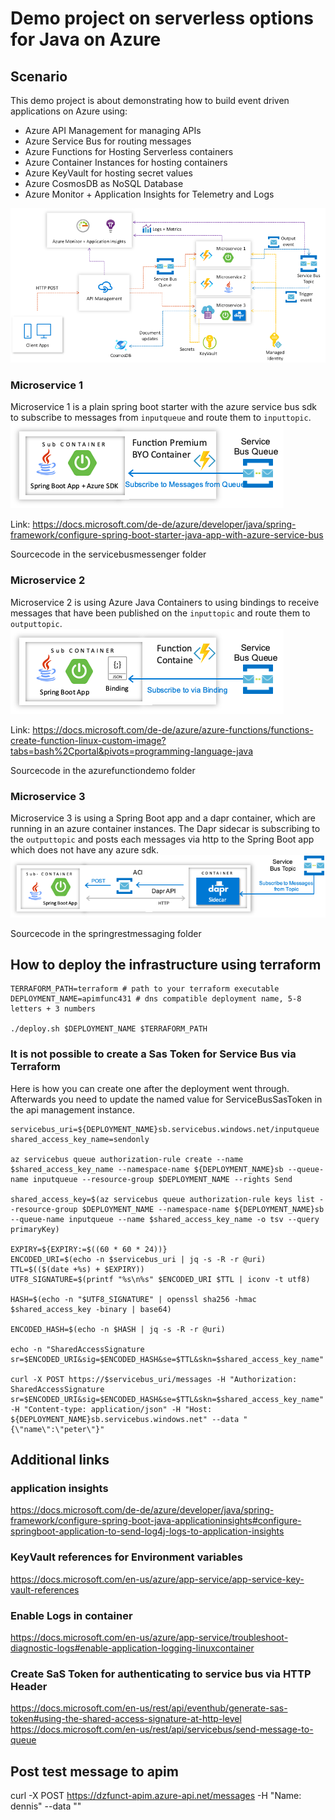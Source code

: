 # Demo project on serverless options for Java on Azure

## Scenario

This demo project is about demonstrating how to build event driven applications on Azure using:
- Azure API Management for managing APIs
- Azure Service Bus for routing messages
- Azure Functions for Hosting Serverless containers
- Azure Container Instances for hosting containers
- Azure KeyVault for hosting secret values
- Azure CosmosDB as NoSQL Database
- Azure Monitor + Application Insights for Telemetry and Logs

![](/images/overview.png)

### Microservice 1

Microservice 1 is a plain spring boot starter with the azure service bus sdk to subscribe to messages from `inputqueue` and route them to `inputtopic`.
![](/images/functionscontainer.png)

Link: https://docs.microsoft.com/de-de/azure/developer/java/spring-framework/configure-spring-boot-starter-java-app-with-azure-service-bus

Sourcecode in the servicebusmessenger folder

### Microservice 2

Microservice 2 is using Azure Java Containers to using bindings to receive messages that have been published on the `inputtopic` and route them to `outputtopic`.
![](/images/functionbindings.png)

Link: https://docs.microsoft.com/de-de/azure/azure-functions/functions-create-function-linux-custom-image?tabs=bash%2Cportal&pivots=programming-language-java

Sourcecode in the azurefunctiondemo folder

### Microservice 3

Microservice 3 is using a Spring Boot app and a dapr container, which are running in an azure container instances. The Dapr sidecar is subscribing to the `outputtopic` and posts each messages via http to the Spring Boot app which does not have any azure sdk.
![](/images/acihosting.png)

Sourcecode in the springrestmessaging folder

## How to deploy the infrastructure using terraform
```
TERRAFORM_PATH=terraform # path to your terraform executable
DEPLOYMENT_NAME=apimfunc431 # dns compatible deployment name, 5-8 letters + 3 numbers

./deploy.sh $DEPLOYMENT_NAME $TERRAFORM_PATH
```

### It is not possible to create a Sas Token for Service Bus via Terraform

Here is how you can create one after the deployment went through.
Afterwards you need to update the named value for ServiceBusSasToken in the api management instance.

```
servicebus_uri=${DEPLOYMENT_NAME}sb.servicebus.windows.net/inputqueue
shared_access_key_name=sendonly

az servicebus queue authorization-rule create --name $shared_access_key_name --namespace-name ${DEPLOYMENT_NAME}sb --queue-name inputqueue --resource-group $DEPLOYMENT_NAME --rights Send

shared_access_key=$(az servicebus queue authorization-rule keys list --resource-group $DEPLOYMENT_NAME --namespace-name ${DEPLOYMENT_NAME}sb --queue-name inputqueue --name $shared_access_key_name -o tsv --query primaryKey)

EXPIRY=${EXPIRY:=$((60 * 60 * 24))}
ENCODED_URI=$(echo -n $servicebus_uri | jq -s -R -r @uri)
TTL=$(($(date +%s) + $EXPIRY))
UTF8_SIGNATURE=$(printf "%s\n%s" $ENCODED_URI $TTL | iconv -t utf8)

HASH=$(echo -n "$UTF8_SIGNATURE" | openssl sha256 -hmac $shared_access_key -binary | base64)

ENCODED_HASH=$(echo -n $HASH | jq -s -R -r @uri)

echo -n "SharedAccessSignature sr=$ENCODED_URI&sig=$ENCODED_HASH&se=$TTL&skn=$shared_access_key_name"

curl -X POST https://$servicebus_uri/messages -H "Authorization: SharedAccessSignature sr=$ENCODED_URI&sig=$ENCODED_HASH&se=$TTL&skn=$shared_access_key_name" -H "Content-type: application/json" -H "Host: ${DEPLOYMENT_NAME}sb.servicebus.windows.net" --data "{\"name\":\"peter\"}" 
```

## Additional links
###  application insights
https://docs.microsoft.com/de-de/azure/developer/java/spring-framework/configure-spring-boot-java-applicationinsights#configure-springboot-application-to-send-log4j-logs-to-application-insights


### KeyVault references for Environment variables
https://docs.microsoft.com/en-us/azure/app-service/app-service-key-vault-references

### Enable Logs in container
https://docs.microsoft.com/en-us/azure/app-service/troubleshoot-diagnostic-logs#enable-application-logging-linuxcontainer

### Create SaS Token for authenticating to service bus via HTTP Header
https://docs.microsoft.com/en-us/rest/api/eventhub/generate-sas-token#using-the-shared-access-signature-at-http-level
https://docs.microsoft.com/en-us/rest/api/servicebus/send-message-to-queue


## Post test message to apim
curl -X POST https://dzfunct-apim.azure-api.net/messages -H "Name: dennis" --data ""

